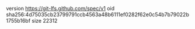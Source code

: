 version https://git-lfs.github.com/spec/v1
oid sha256:4d75035cb23799791ccb4563a48b6111ef0282f62e0c54b7b79022b1755b16bf
size 22312
